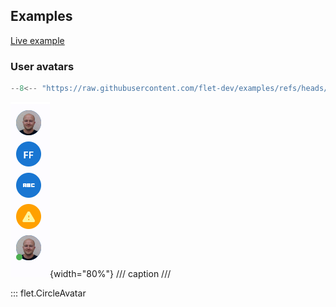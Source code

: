 ## Examples

[Live example](https://flet-controls-gallery.fly.dev/displays/circleavatar)

### User avatars

```python
--8<-- "https://raw.githubusercontent.com/flet-dev/examples/refs/heads/v1-docs/python/controls/circle-avatar/user-avatars.py"
```

![user-avatars](https://raw.githubusercontent.com/flet-dev/examples/v1-docs/python/controls/circle-avatar/media/user-avatars.png){width="80%"}
/// caption
///

::: flet.CircleAvatar
